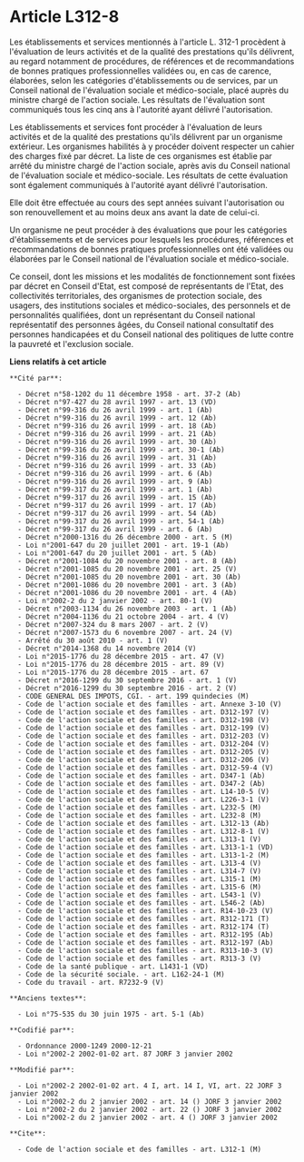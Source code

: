 # Article L312-8

Les établissements et services mentionnés à l'article L. 312-1 procèdent à l'évaluation de leurs activités et de la qualité
des prestations qu'ils délivrent, au regard notamment de procédures, de références et de recommandations de bonnes pratiques
professionnelles validées ou, en cas de carence, élaborées, selon les catégories d'établissements ou de services, par un
Conseil national de l'évaluation sociale et médico-sociale, placé auprès du ministre chargé de l'action sociale. Les
résultats de l'évaluation sont communiqués tous les cinq ans à l'autorité ayant délivré l'autorisation.

Les établissements et services font procéder à l'évaluation de leurs activités et de la qualité des prestations qu'ils
délivrent par un organisme extérieur. Les organismes habilités à y procéder doivent respecter un cahier des charges fixé par
décret. La liste de ces organismes est établie par arrêté du ministre chargé de l'action sociale, après avis du Conseil
national de l'évaluation sociale et médico-sociale. Les résultats de cette évaluation sont également communiqués à l'autorité
ayant délivré l'autorisation.

Elle doit être effectuée au cours des sept années suivant l'autorisation ou son renouvellement et au moins deux ans avant la
date de celui-ci.

Un organisme ne peut procéder à des évaluations que pour les catégories d'établissements et de services pour lesquels les
procédures, références et recommandations de bonnes pratiques professionnelles ont été validées ou élaborées par le Conseil
national de l'évaluation sociale et médico-sociale.

Ce conseil, dont les missions et les modalités de fonctionnement sont fixées par décret en Conseil d'Etat, est composé de
représentants de l'Etat, des collectivités territoriales, des organismes de protection sociale, des usagers, des institutions
sociales et médico-sociales, des personnels et de personnalités qualifiées, dont un représentant du Conseil national
représentatif des personnes âgées, du Conseil national consultatif des personnes handicapées et du Conseil national des
politiques de lutte contre la pauvreté et l'exclusion sociale.

**Liens relatifs à cet article**

	**Cité par**:

	  - Décret n°58-1202 du 11 décembre 1958 - art. 37-2 (Ab)
	  - Décret n°97-427 du 28 avril 1997 - art. 13 (VD)
	  - Décret n°99-316 du 26 avril 1999 - art. 1 (Ab)
	  - Décret n°99-316 du 26 avril 1999 - art. 12 (Ab)
	  - Décret n°99-316 du 26 avril 1999 - art. 18 (Ab)
	  - Décret n°99-316 du 26 avril 1999 - art. 21 (Ab)
	  - Décret n°99-316 du 26 avril 1999 - art. 30 (Ab)
	  - Décret n°99-316 du 26 avril 1999 - art. 30-1 (Ab)
	  - Décret n°99-316 du 26 avril 1999 - art. 31 (Ab)
	  - Décret n°99-316 du 26 avril 1999 - art. 33 (Ab)
	  - Décret n°99-316 du 26 avril 1999 - art. 6 (Ab)
	  - Décret n°99-316 du 26 avril 1999 - art. 9 (Ab)
	  - Décret n°99-317 du 26 avril 1999 - art. 1 (Ab)
	  - Décret n°99-317 du 26 avril 1999 - art. 15 (Ab)
	  - Décret n°99-317 du 26 avril 1999 - art. 17 (Ab)
	  - Décret n°99-317 du 26 avril 1999 - art. 54 (Ab)
	  - Décret n°99-317 du 26 avril 1999 - art. 54-1 (Ab)
	  - Décret n°99-317 du 26 avril 1999 - art. 6 (Ab)
	  - Décret n°2000-1316 du 26 décembre 2000 - art. 5 (M)
	  - Loi n°2001-647 du 20 juillet 2001 - art. 19-1 (Ab)
	  - Loi n°2001-647 du 20 juillet 2001 - art. 5 (Ab)
	  - Décret n°2001-1084 du 20 novembre 2001 - art. 8 (Ab)
	  - Décret n°2001-1085 du 20 novembre 2001 - art. 25 (V)
	  - Décret n°2001-1085 du 20 novembre 2001 - art. 30 (Ab)
	  - Décret n°2001-1086 du 20 novembre 2001 - art. 3 (Ab)
	  - Décret n°2001-1086 du 20 novembre 2001 - art. 4 (Ab)
	  - Loi n°2002-2 du 2 janvier 2002 - art. 80-1 (V)
	  - Décret n°2003-1134 du 26 novembre 2003 - art. 1 (Ab)
	  - Décret n°2004-1136 du 21 octobre 2004 - art. 4 (V)
	  - Décret n°2007-324 du 8 mars 2007 - art. 2 (V)
	  - Décret n°2007-1573 du 6 novembre 2007 - art. 24 (V)
	  - Arrêté du 30 août 2010 - art. 1 (V)
	  - Décret n°2014-1368 du 14 novembre 2014 (V)
	  - Loi n°2015-1776 du 28 décembre 2015 - art. 47 (V)
	  - Loi n°2015-1776 du 28 décembre 2015 - art. 89 (V)
	  - Loi n°2015-1776 du 28 décembre 2015 - art. 67
	  - Décret n°2016-1299 du 30 septembre 2016 - art. 1 (V)
	  - Décret n°2016-1299 du 30 septembre 2016 - art. 2 (V)
	  - CODE GENERAL DES IMPOTS, CGI. - art. 199 quindecies (M)
	  - Code de l'action sociale et des familles - art. Annexe 3-10 (V)
	  - Code de l'action sociale et des familles - art. D312-197 (V)
	  - Code de l'action sociale et des familles - art. D312-198 (V)
	  - Code de l'action sociale et des familles - art. D312-199 (V)
	  - Code de l'action sociale et des familles - art. D312-203 (V)
	  - Code de l'action sociale et des familles - art. D312-204 (V)
	  - Code de l'action sociale et des familles - art. D312-205 (V)
	  - Code de l'action sociale et des familles - art. D312-206 (V)
	  - Code de l'action sociale et des familles - art. D312-59-4 (V)
	  - Code de l'action sociale et des familles - art. D347-1 (Ab)
	  - Code de l'action sociale et des familles - art. D347-2 (Ab)
	  - Code de l'action sociale et des familles - art. L14-10-5 (V)
	  - Code de l'action sociale et des familles - art. L226-3-1 (V)
	  - Code de l'action sociale et des familles - art. L232-5 (M)
	  - Code de l'action sociale et des familles - art. L232-8 (M)
	  - Code de l'action sociale et des familles - art. L312-13 (Ab)
	  - Code de l'action sociale et des familles - art. L312-8-1 (V)
	  - Code de l'action sociale et des familles - art. L313-1 (V)
	  - Code de l'action sociale et des familles - art. L313-1-1 (VD)
	  - Code de l'action sociale et des familles - art. L313-1-2 (M)
	  - Code de l'action sociale et des familles - art. L313-4 (V)
	  - Code de l'action sociale et des familles - art. L314-7 (V)
	  - Code de l'action sociale et des familles - art. L315-1 (M)
	  - Code de l'action sociale et des familles - art. L315-6 (M)
	  - Code de l'action sociale et des familles - art. L543-1 (V)
	  - Code de l'action sociale et des familles - art. L546-2 (Ab)
	  - Code de l'action sociale et des familles - art. R14-10-23 (V)
	  - Code de l'action sociale et des familles - art. R312-171 (T)
	  - Code de l'action sociale et des familles - art. R312-174 (T)
	  - Code de l'action sociale et des familles - art. R312-195 (Ab)
	  - Code de l'action sociale et des familles - art. R312-197 (Ab)
	  - Code de l'action sociale et des familles - art. R313-10-3 (V)
	  - Code de l'action sociale et des familles - art. R313-3 (V)
	  - Code de la santé publique - art. L1431-1 (VD)
	  - Code de la sécurité sociale. - art. L162-24-1 (M)
	  - Code du travail - art. R7232-9 (V)

	**Anciens textes**:

	  - Loi n°75-535 du 30 juin 1975 - art. 5-1 (Ab)

	**Codifié par**:

	  - Ordonnance 2000-1249 2000-12-21
	  - Loi n°2002-2 2002-01-02 art. 87 JORF 3 janvier 2002

	**Modifié par**:

	  - Loi n°2002-2 2002-01-02 art. 4 I, art. 14 I, VI, art. 22 JORF 3 janvier 2002
	  - Loi n°2002-2 du 2 janvier 2002 - art. 14 () JORF 3 janvier 2002
	  - Loi n°2002-2 du 2 janvier 2002 - art. 22 () JORF 3 janvier 2002
	  - Loi n°2002-2 du 2 janvier 2002 - art. 4 () JORF 3 janvier 2002

	**Cite**:

	  - Code de l'action sociale et des familles - art. L312-1 (M)
